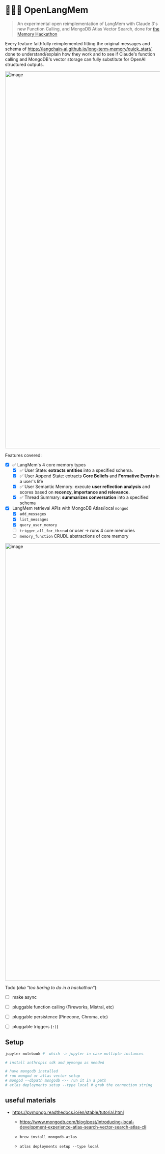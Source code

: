 # 🧠💡🌐 OpenLangMem 

> An experimental open reimplementation of LangMem with Claude 3's new Function Calling, and MongoDB Atlas Vector Search, done for [the Memory Hackathon](https://lu.ma/taa6ijxt?tk=HWUtEx)

Every feature faithfully reimplemented fitting the original messages and schema of https://langchain-ai.github.io/long-term-memory/quick_start/, done to understand/explain how they work and to see if Claude's function calling and MongoDB's vector storage can fully substitute for OpenAI structured outputs.

<img width="1227" alt="image" src="https://github.com/swyxio/openlangmem/assets/6764957/f592383a-2f3d-4ed5-8907-47cf76e02a07">
<!-- https://chat.openai.com/share/64198ff8-fa7a-49b1-9157-46a32efa35ab -->

Features covered:

- [x] ✅ LangMem's 4 core memory types
    - [x] ✅ User State: **extracts entities** into a specified schema.
    - [x] ✅ User Append State: extracts **Core Beliefs** and **Formative Events** in a user's life
    - [x] ✅ User Semantic Memory: execute **user reflection analysis** and scores based on **recency, importance and relevance**.
    - [x] ✅ Thread Summary: **summarizes conversation** into a specified schema
- [x] LangMem retrieval APIs with MongoDB Atlas/local `mongod`
    - [x] `add_messages`
    - [x] `list_messages`
    - [x] `query_user_memory`
    - [ ] `trigger_all_for_thread` or user -> runs 4 core memories
    - [ ] `memory_function` CRUDL abstractions of core memory

<img width="1424" alt="image" src="https://github.com/swyxio/openlangmem/assets/6764957/84687759-d5da-467d-a181-cc66d67970e8">

Todo (*aka "too boring to do in a hackathon"*):

- [ ] make async
- [ ] pluggable function calling (Fireworks, Mistral, etc)
- [ ] pluggable persistence (Pinecone, Chroma, etc)
- [ ] pluggable triggers (` :) `)


## Setup

```bash
jupyter notebook #  which -a jupyter in case multiple instances

# install anthropic sdk and pymongo as needed

# have mongodb installed
# run mongod or atlas vector setup
# mongod --dbpath mongodb <-- run it in a path
# atlas deployments setup --type local # grab the connection string
```

## useful materials

- https://pymongo.readthedocs.io/en/stable/tutorial.html
    - https://www.mongodb.com/blog/post/introducing-local-development-experience-atlas-search-vector-search-atlas-cli

    - `brew install mongodb-atlas`
    - `atlas deployments setup --type local`
